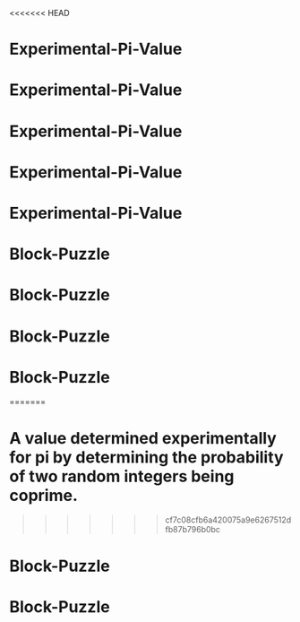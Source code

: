 <<<<<<< HEAD
# Experimental-Pi-Value
# Experimental-Pi-Value
# Experimental-Pi-Value
# Experimental-Pi-Value
# Experimental-Pi-Value
# Block-Puzzle
# Block-Puzzle
# Block-Puzzle
# Block-Puzzle
=======
# A value determined experimentally for pi by determining the probability of two random integers being coprime.
>>>>>>> cf7c08cfb6a420075a9e6267512dfb87b796b0bc
# Block-Puzzle
# Block-Puzzle
